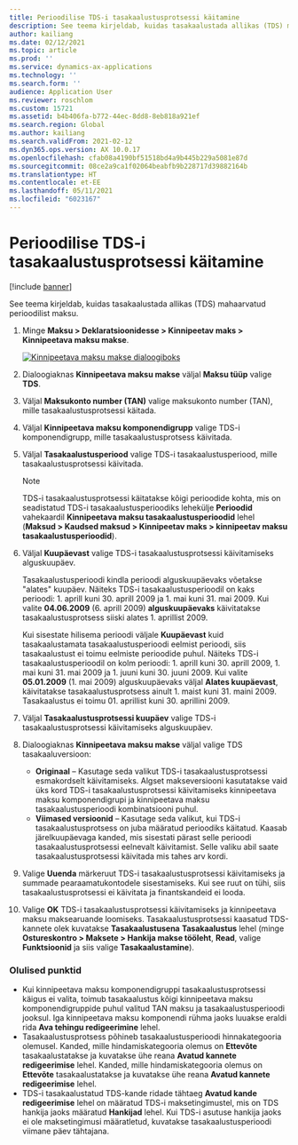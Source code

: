 ```yaml
---
title: Perioodilise TDS-i tasakaalustusprotsessi käitamine
description: See teema kirjeldab, kuidas tasakaalustada allikas (TDS) mahaarvatud perioodilist maksu.
author: kailiang
ms.date: 02/12/2021
ms.topic: article
ms.prod: ''
ms.service: dynamics-ax-applications
ms.technology: ''
ms.search.form: ''
audience: Application User
ms.reviewer: roschlom
ms.custom: 15721
ms.assetid: b4b406fa-b772-44ec-8dd8-8eb818a921ef
ms.search.region: Global
ms.author: kailiang
ms.search.validFrom: 2021-02-12
ms.dyn365.ops.version: AX 10.0.17
ms.openlocfilehash: cfab08a4190bf51518bd4a9b445b229a5081e87d
ms.sourcegitcommit: 08ce2a9ca1f02064beabfb9b228717d39882164b
ms.translationtype: HT
ms.contentlocale: et-EE
ms.lasthandoff: 05/11/2021
ms.locfileid: "6023167"
---
```

# <a name="run-the-periodic-tds-settlement-process"></a>Perioodilise TDS-i tasakaalustusprotsessi käitamine

[!include [banner](../includes/banner.md)]

See teema kirjeldab, kuidas tasakaalustada allikas (TDS) mahaarvatud perioodilist maksu.

1. Minge **Maksu \> Deklaratsioonidesse \> Kinnipeetav maks \> Kinnipeetava maksu makse**.

    [![Kinnipeetava maksu makse dialoogiboks](./media/apac-ind-TDS-47.png)](./media/apac-ind-TDS-47.png)

2. Dialoogiaknas **Kinnipeetava maksu makse** väljal **Maksu tüüp** valige **TDS**.
3. Väljal **Maksukonto number (TAN)** valige maksukonto number (TAN), mille tasakaalustusprotsessi käitada.
4. Väljal **Kinnipeetava maksu komponendigrupp** valige TDS-i komponendigrupp, mille tasakaalustusprotsess käivitada.
5. Väljal **Tasakaalustusperiood** valige TDS-i tasakaalustusperiood, mille tasakaalustusprotsessi käivitada.

    > [!NOTE]
    > TDS-i tasakaalustusprotsessi käitatakse kõigi perioodide kohta, mis on seadistatud TDS-i tasakaalustusperioodiks lehekülje **Perioodid** vahekaardil **Kinnipeetava maksu tasakaalustusperioodid** lehel (**Maksud \> Kaudsed maksud \> Kinnipeetav maks \> kinnipeetav maksu tasakaalustusperioodid**).

6. Väljal **Kuupäevast** valige TDS-i tasakaalustusprotsessi käivitamiseks alguskuupäev.

    Tasakaalustusperioodi kindla perioodi alguskuupäevaks võetakse "alates" kuupäev. Näiteks TDS-i tasakaalustusperioodil on kaks perioodi: 1. aprill kuni 30. aprill 2009 ja 1. mai kuni 31. mai 2009. Kui valite **04.06.2009** (6. aprill 2009) **alguskuupäevaks** käivitatakse tasakaalustusprotsess siiski alates 1. aprillist 2009.

    Kui sisestate hilisema perioodi väljale **Kuupäevast** kuid tasakaalustamata tasakaalustusperioodi eelmist perioodi, siis tasakaalustust ei toimu eelmiste perioodide puhul. Näiteks TDS-i tasakaalustusperioodil on kolm perioodi: 1. aprill kuni 30. aprill 2009, 1. mai kuni 31. mai 2009 ja 1. juuni kuni 30. juuni 2009. Kui valite **05.01.2009** (1. mai 2009) alguskuupäevaks väljal **Alates kuupäevast**, käivitatakse tasakaalustusprotsess ainult 1. maist kuni 31. maini 2009. Tasakaalustus ei toimu 01. aprillist kuni 30. aprillini 2009.

7. Väljal **Tasakaalustusprotsessi kuupäev** valige TDS-i tasakaalustusprotsessi käivitamiseks alguskuupäev.
8. Dialoogiaknas **Kinnipeetava maksu makse** väljal valige TDS tasakaaluversioon:

     - **Originaal** – Kasutage seda valikut TDS-i tasakaalustusprotsessi esmakordselt käivitamiseks. Algset makseversiooni kasutatakse vaid üks kord TDS-i tasakaalustusprotsessi käivitamiseks kinnipeetava maksu komponendigrupi ja kinnipeetava maksu tasakaalustusperioodi kombinatsiooni puhul.
    - **Viimased versioonid** – Kasutage seda valikut, kui TDS-i tasakaalustusprotsess on juba määratud perioodiks käitatud. Kaasab järelkuupäevaga kanded, mis sisestati pärast selle perioodi tasakaalustusprotsessi eelnevalt käivitamist. Selle valiku abil saate tasakaalustusprotsessi käivitada mis tahes arv kordi.

9. Valige **Uuenda** märkeruut TDS-i tasakaalustusprotsessi käivitamiseks ja summade pearaamatukontodele sisestamiseks. Kui see ruut on tühi, siis tasakaalustusprotsessi ei käivitata ja finantskandeid ei looda.
10. Valige **OK** TDS-i tasakaalustusprotsessi käivitamiseks ja kinnipeetava maksu maksearuande loomiseks. Tasakaalustusprotsessi kaasatud TDS-kannete olek kuvatakse **Tasakaalustusena** **Tasakaalustus** lehel (minge **Ostureskontro \> Maksete \> Hankija makse tööleht**, **Read**, valige **Funktsioonid** ja siis valige **Tasakaalustamine**).

### <a name="important-points"></a>Olulised punktid

- Kui kinnipeetava maksu komponendigruppi tasakaalustusprotsessi käigus ei valita, toimub tasakaalustus kõigi kinnipeetava maksu komponendigruppide puhul valitud TAN maksu ja tasakaalustusperioodi jooksul. Iga kinnipeetava maksu komponendi rühma jaoks luuakse eraldi rida **Ava tehingu redigeerimine** lehel.
- Tasakaalustusprotsess põhineb tasakaalustusperioodi hinnakategooria olemusel. Kanded, mille hindamiskategooria olemus on **Ettevõte** tasakaalustatakse ja kuvatakse ühe reana **Avatud kannete redigeerimise** lehel. Kanded, mille hindamiskategooria olemus on **Ettevõte** tasakaalustatakse ja kuvatakse ühe reana **Avatud kannete redigeerimise** lehel.
- TDS-i tasakaalustatud TDS-kande ridade tähtaeg **Avatud kande redigeerimise** lehel on määratud TDS-i maksetingimustel, mis on TDS hankija jaoks määratud **Hankijad** lehel. Kui TDS-i asutuse hankija jaoks ei ole maksetingimusi määratletud, kuvatakse tasakaalustusperioodi viimane päev tähtajana.
